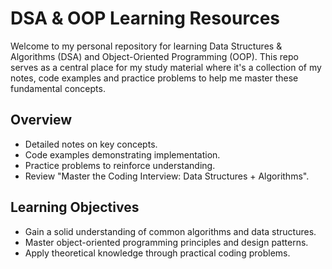 # DSA & OOP Learning Resources

Welcome to my personal repository for learning Data Structures & Algorithms (DSA) and Object-Oriented Programming (OOP). This repo serves as a central place for my study material where it's a collection of my notes, code examples and practice problems to help me master these fundamental concepts.

## Overview

- Detailed notes on key concepts.
- Code examples demonstrating implementation.
- Practice problems to reinforce understanding.
- Review "Master the Coding Interview: Data Structures + Algorithms".

## Learning Objectives

- Gain a solid understanding of common algorithms and data structures.
- Master object-oriented programming principles and design patterns.
- Apply theoretical knowledge through practical coding problems.
